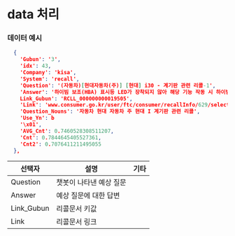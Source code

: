 # data 처리

### 데이터 예시
```json
  {
    'Gubun': '3',
    'idx': 43,
    'Company': 'kisa',
    'System': 'recall',
    'Question': '(자동차)[현대자동차(주)] [현대] i30 - 계기판 관련 리콜-1',
    'Answer': '하이빔 보조(HBA) 표시등 LED가 장착되지 않아 해당 기능 작동 시 하이빔 보조 기능은 정상 작동하나 하이빔 보조 표시등이 계기판 내 점등되지 않을 수 있는 가능성에 따른 리콜 (안전기준 제38조 부적합)',
    Link_Gubun': 'RCLL_000000000019505', 
    'Link': 'www.consumer.go.kr/user/ftc/consumer/recallInfo/629/selectRecallInfoInternalDetail.do?recallSn=RCLL_000000000019505',
    'Question_Nouns': '자동차 현대 자동차 주 현대 I 계기판 관련 리콜',
    'Use_Yn': b
    '\x01',
    'AVG_Cnt': 0.7460528308511207,
    'Cnt': 0.7844645405527361,
    'Cnt2': 0.7076411211495055
  },
```

| 선택자   | 설명                    | 기타 |
| -------- | ----------------------- | ---- |
| Question | 챗봇이 나타낸 예상 질문 |      |
| Answer   | 예상 질문에 대한 답변   |      |
|  Link_Gubun        |리콜문서 키값                |      |
|  Link        |리콜문서 링크                |      |

